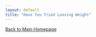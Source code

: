 ```yaml
---
layout: default
title: "Have You Tried Loosing Weight"
---
```



[Back to Main Homepage](README.md)
